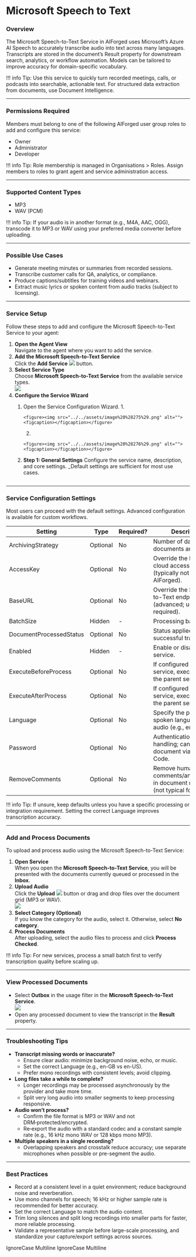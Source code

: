 # Microsoft Speech to Text

### Overview

The Microsoft Speech-to-Text Service in AIForged uses Microsoft’s Azure AI Speech to accurately transcribe audio into text across many languages. Transcripts are stored in the document’s Result property for downstream search, analytics, or workflow automation. Models can be tailored to improve accuracy for domain-specific vocabulary.

!!! info
    Tip: Use this service to quickly turn recorded meetings, calls, or podcasts into searchable, actionable text. For structured data extraction from documents, use Document Intelligence.

***

### Permissions Required

Members must belong to one of the following AIForged user group roles to add and configure this service:

* Owner
* Administrator
* Developer

!!! info
    Tip: Role membership is managed in Organisations > Roles. Assign members to roles to grant agent and service administration access.

***

### Supported Content Types

* MP3
* WAV (PCM)

!!! info
    Tip: If your audio is in another format (e.g., M4A, AAC, OGG), transcode it to MP3 or WAV using your preferred media converter before uploading.

***

### Possible Use Cases

* Generate meeting minutes or summaries from recorded sessions.
* Transcribe customer calls for QA, analytics, or compliance.
* Produce captions/subtitles for training videos and webinars.
* Extract music lyrics or spoken content from audio tracks (subject to licensing).

***

### Service Setup

Follow these steps to add and configure the Microsoft Speech-to-Text Service to your agent:

1. **Open the Agent View**\
   Navigate to the agent where you want to add the service.
2. **Add the Microsoft Speech-to-Text Service**\
   Click the **Add Service** ![](../../assets/image%20%28129%29.png) button.
3. **Select Service Type**\
   Choose **Microsoft Speech-to-Text Service** from the available service types.\
   ![](../../assets/image%20%28274%29.png)
4. **Configure the Service Wizard**
   1. Open the Service Configuration Wizard.
      1.

          <figure><img src="../../assets/image%20%28275%29.png" alt=""><figcaption></figcaption></figure>
      2.

          <figure><img src="../../assets/image%20%28276%29.png" alt=""><figcaption></figcaption></figure>
   2.  **Step 1: General Settings** Configure the service name, description, and core settings. \_Default settings are sufficient for most use cases.

       <figure><img src="../../assets/image%20%28277%29.png" alt=""><figcaption></figcaption></figure>

***

### Service Configuration Settings

Most users can proceed with the default settings. Advanced configuration is available for custom workflows.

| Setting                 | Type     | Required? | Description                                                                     |
| ----------------------- | -------- | --------- | ------------------------------------------------------------------------------- |
| ArchivingStrategy       | Optional | No        | Number of days before documents are deleted.                                    |
| AccessKey               | Optional | No        | Override the Microsoft cloud access key (typically not required in AIForged).   |
| BaseURL                 | Optional | No        | Override the Speech-to-Text endpoint (advanced; usually not required).          |
| BatchSize               | Hidden   | -         | Processing batch size.                                                          |
| DocumentProcessedStatus | Optional | No        | Status applied after successful transcription.                                  |
| Enabled                 | Hidden   | -         | Enable or disable the service.                                                  |
| ExecuteBeforeProcess    | Optional | No        | If configured as a child service, execute before the parent service.            |
| ExecuteAfterProcess     | Optional | No        | If configured as a child service, execute after the parent service.             |
| Language                | Optional | No        | Specify the primary spoken language of the audio (e.g., en-US).                 |
| Password                | Optional | No        | Authentication/password handling; can be set per document via Custom Code.      |
| RemoveComments          | Optional | No        | Remove human comments/annotations in document metadata (not typical for audio). |

!!! info
    Tip: If unsure, keep defaults unless you have a specific processing or integration requirement. Setting the correct Language improves transcription accuracy.

***

### Add and Process Documents

To upload and process audio using the Microsoft Speech-to-Text Service:

1. **Open Service**\
   When you open the **Microsoft Speech-to-Text Service**, you will be presented with the documents currently queued or processed in the **Inbox**.
2. **Upload Audio**\
   Click the **Upload** ![](../../assets/image%20%2813%29%20%281%29.png) button or drag and drop files over the document grid (MP3 or WAV).\
   ![](../../assets/image%20%28278%29.png)
3. **Select Category (Optional)**\
   If you know the category for the audio, select it. Otherwise, select **No category**.
4. **Process Documents**\
   After uploading, select the audio files to process and click **Process Checked**.

!!! info
    Tip: For new services, process a small batch first to verify transcription quality before scaling up.

***

### View Processed Documents

* Select **Outbox** in the usage filter in the **Microsoft Speech-to-Text Service**.\
  ![](../../assets/image%20%2851%29.png)
* Open any processed document to view the transcript in the **Result** property.

***

### Troubleshooting Tips

* **Transcript missing words or inaccurate?**
  * Ensure clear audio: minimize background noise, echo, or music.
  * Set the correct Language (e.g., en-GB vs en-US).
  * Prefer mono recordings with consistent levels; avoid clipping.
* **Long files take a while to complete?**
  * Longer recordings may be processed asynchronously by the provider and take more time.
  * Split very long audio into smaller segments to keep processing responsive.
* **Audio won’t process?**
  * Confirm the file format is MP3 or WAV and not DRM‑protected/encrypted.
  * Re‑export the audio with a standard codec and a constant sample rate (e.g., 16 kHz mono WAV or 128 kbps mono MP3).
* **Multiple speakers in a single recording?**
  * Overlapping speakers and crosstalk reduce accuracy; use separate microphones when possible or pre-segment the audio.

***

### Best Practices

* Record at a consistent level in a quiet environment; reduce background noise and reverberation.
* Use mono channels for speech; 16 kHz or higher sample rate is recommended for better accuracy.
* Set the correct Language to match the audio content.
* Trim long silences and split long recordings into smaller parts for faster, more reliable processing.
* Validate a representative sample before large-scale processing, and standardize your capture/export settings across sources.

 IgnoreCase Multiline IgnoreCase Multiline


